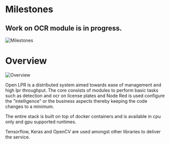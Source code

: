 # Milestones

## Work on OCR module is in progress.

![Milestones](https://rawcdn.githack.com/faisalthaheem/open-lpr/0bf07f8c06ce40fe42ff82e0e021d269225afde9/docs/Milestones.png)


# Overview

![Overview](https://rawcdn.githack.com/faisalthaheem/open-lpr/0451b44de1a7c2893236b9bafef7dcbc0f3bc79f/docs/overview.png)


Open LPR is a distributed system aimed towards ease of management and high lpr throughput. The core consists of modules to perform basic tasks such as detection and ocr on license plates and Node Red is used configure the "intelligence" or the business aspects thereby keeping the code changes to a minimum.

The entire stack is built on top of docker containers and is available in cpu only and gpu supported runtimes.

Tensorflow, Keras and OpenCV are used amongst other libraries to deliver the service. 